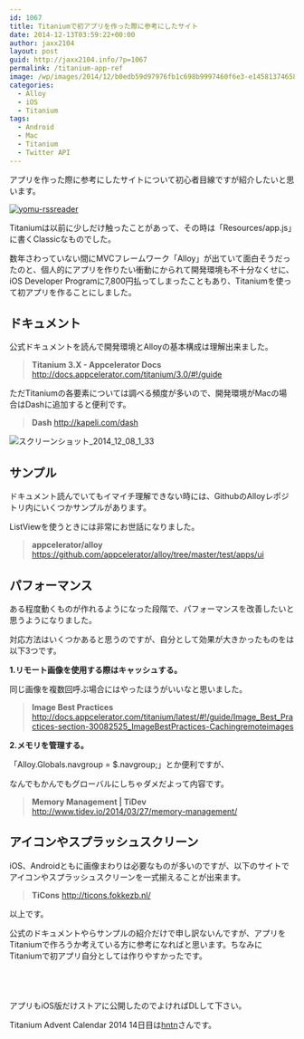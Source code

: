 ```yaml
---
id: 1067
title: Titaniumで初アプリを作った際に参考にしたサイト
date: 2014-12-13T03:59:22+00:00
author: jaxx2104
layout: post
guid: http://jaxx2104.info/?p=1067
permalink: /titanium-app-ref
image: /wp/images/2014/12/b0edb59d97976fb1c698b9997460f6e3-e1458137465824.jpg
categories:
  - Alloy
  - iOS
  - Titanium
tags:
  - Android
  - Mac
  - Titanium
  - Twitter API
---
```

アプリを作った際に参考にしたサイトについて初心者目線ですが紹介したいと思います。

<a href="https://itunes.apple.com/jp/app/yomu-rss-reader/id924321598?mt=8&#038;uo=4" target="_blank"><img src="/images/2014/12/b0edb59d97976fb1c698b9997460f6e3-800x534.jpg" alt="yomu-rssreader" class="img-rounded img-responsive aligncenter size-large wp-image-1117" /></a>

Titaniumは以前に少しだけ触ったことがあって、その時は「Resources/app.js」に書くClassicなものでした。

数年さわっていない間にMVCフレームワーク「Alloy」が出ていて面白そうだったのと、個人的にアプリを作りたい衝動にかられて開発環境も不十分なくせに、iOS Developer Programに7,800円払ってしまったこともあり、Titaniumを使って初アプリを作ることにしました。

<!--more-->

## ドキュメント

公式ドキュメントを読んで開発環境とAlloyの基本構成は理解出来ました。

> **Titanium 3.X - Appcelerator Docs**
> <a href="http://docs.appcelerator.com/titanium/3.0/#!/guide" title="http://docs.appcelerator.com/titanium/3.0/#!/guide" target="_blank">http://docs.appcelerator.com/titanium/3.0/#!/guide</a>



ただTitaniumの各要素については調べる頻度が多いので、開発環境がMacの場合はDashに追加すると便利です。

> **Dash**
> <a href="http://kapeli.com/dash" title="http://kapeli.com/dash" target="_blank">http://kapeli.com/dash</a>

<img src="/images/2014/12/d9cdc0c81a52b1a3f646be6d5ebd04e1-800x568.png" alt="スクリーンショット_2014_12_08_1_33" class="img-rounded img-responsive aligncenter size-large wp-image-1126" srcset="/images/2014/12/d9cdc0c81a52b1a3f646be6d5ebd04e1-800x568.png 800w, /images/2014/12/d9cdc0c81a52b1a3f646be6d5ebd04e1-600x426.png 600w, /images/2014/12/d9cdc0c81a52b1a3f646be6d5ebd04e1.png 1297w" sizes="(max-width: 800px) 100vw, 800px" />

## サンプル

ドキュメント読んでいてもイマイチ理解できない時には、GithubのAlloyレポジトリ内にいくつかサンプルがあります。

ListViewを使うときには非常にお世話になりました。

> **appcelerator/alloy**
> <a href="https://github.com/appcelerator/alloy/tree/master/test/apps/ui" title="https://github.com/appcelerator/alloy/tree/master/test/apps/ui" target="_blank">https://github.com/appcelerator/alloy/tree/master/test/apps/ui</a>

## パフォーマンス

ある程度動くものが作れるようになった段階で、パフォーマンスを改善したいと思うようになりました。

対応方法はいくつかあると思うのですが、自分として効果が大きかったものをは以下3つです。

**1.リモート画像を使用する際はキャッシュする。**

同じ画像を複数回呼ぶ場合にはやったほうがいいなと思いました。

> **Image Best Practices**
> <a href="http://docs.appcelerator.com/titanium/latest/#!/guide/Image_Best_Practices-section-30082525_ImageBestPractices-Cachingremoteimages" title="http://docs.appcelerator.com/titanium/latest/#!/guide/Image_Best_Practices-section-30082525_ImageBestPractices-Cachingremoteimages" target="_blank">http://docs.appcelerator.com/titanium/latest/#!/guide/Image_Best_Practices-section-30082525_ImageBestPractices-Cachingremoteimages</a>

**2.メモリを管理する。**

「Alloy.Globals.navgroup = $.navgroup;」とか便利ですが、

なんでもかんでもグローバルにしちゃダメだよって内容です。

> **Memory Management | TiDev**
> <a href="http://www.tidev.io/2014/03/27/memory-management/" title="http://www.tidev.io/2014/03/27/memory-management/" target="_blank">http://www.tidev.io/2014/03/27/memory-management/</a>

## アイコンやスプラッシュスクリーン

iOS、Androidともに画像まわりは必要なものが多いのですが、以下のサイトでアイコンやスプラッシュスクリーンを一式揃えることが出来ます。

> **TiCons**
> <a href="http://ticons.fokkezb.nl/" title="http://ticons.fokkezb.nl/" target="_blank">http://ticons.fokkezb.nl/</a>

以上です。

公式のドキュメントやらサンプルの紹介だけで申し訳ないんですが、アプリをTitaniumで作ろうか考えている方に参考になればと思います。ちなみにTitaniumで初アプリ自分としては作りやすかったです。

<a href="https://itunes.apple.com/jp/app/yomu-rss-reader/id924321598?mt=8&#038;uo=4" target="itunes_store" style="display:inline-block;overflow:hidden;background:url(https://linkmaker.itunes.apple.com/htmlResources/assets/ja_jp//images/web/linkmaker/badge_appstore-lrg.png) no-repeat;width:135px;height:40px;@media only screen{background-image:url(https://linkmaker.itunes.apple.com/htmlResources/assets/ja_jp//images/web/linkmaker/badge_appstore-lrg.svg);}"></a>

アプリもiOS版だけストアに公開したのでよければDLして下さい。

Titanium Advent Calendar 2014 14日目は<a href="http://qiita.com/hntn" title="http://qiita.com/hntn" target="_blank">hntn</a>さんです。
